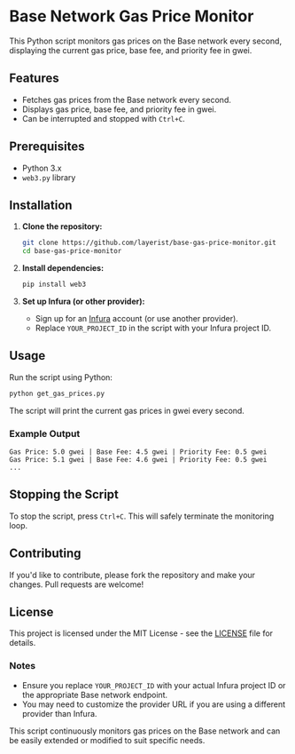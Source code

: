 # Base Network Gas Price Monitor

This Python script monitors gas prices on the Base network every second, displaying the current gas price, base fee, and priority fee in gwei.

## Features

- Fetches gas prices from the Base network every second.
- Displays gas price, base fee, and priority fee in gwei.
- Can be interrupted and stopped with `Ctrl+C`.

## Prerequisites

- Python 3.x
- `web3.py` library

## Installation

1. **Clone the repository:**
    ```bash
    git clone https://github.com/layerist/base-gas-price-monitor.git
    cd base-gas-price-monitor
    ```

2. **Install dependencies:**
    ```bash
    pip install web3
    ```

3. **Set up Infura (or other provider):**
    - Sign up for an [Infura](https://infura.io/) account (or use another provider).
    - Replace `YOUR_PROJECT_ID` in the script with your Infura project ID.

## Usage

Run the script using Python:

```bash
python get_gas_prices.py
```

The script will print the current gas prices in gwei every second.

### Example Output

```
Gas Price: 5.0 gwei | Base Fee: 4.5 gwei | Priority Fee: 0.5 gwei
Gas Price: 5.1 gwei | Base Fee: 4.6 gwei | Priority Fee: 0.5 gwei
...
```

## Stopping the Script

To stop the script, press `Ctrl+C`. This will safely terminate the monitoring loop.

## Contributing

If you'd like to contribute, please fork the repository and make your changes. Pull requests are welcome!

## License

This project is licensed under the MIT License - see the [LICENSE](LICENSE) file for details.

### Notes
- Ensure you replace `YOUR_PROJECT_ID` with your actual Infura project ID or the appropriate Base network endpoint.
- You may need to customize the provider URL if you are using a different provider than Infura. 

This script continuously monitors gas prices on the Base network and can be easily extended or modified to suit specific needs.
